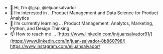 - 👋 Hi, I’m @jjsp, @eljuansalvador
- 👀 I’m interested in ...Product Management and Data Science for Product Analytics
- 🌱 I’m currently learning ... Product Management, Analytcs, Marketing, Python, and Design Thinking
- 📫 How to reach me ...
[https://www.linkedin.com/in/juansalvador91/](https://www.linkedin.com/in/juan-salvador-8b860798/)
https://www.instagram.com/eljuansalvador/


<!---
jjsp/jjsp is a ✨ special ✨ repository because its `README.md` (this file) appears on your GitHub profile.
You can click the Preview link to take a look at your changes.
--->
